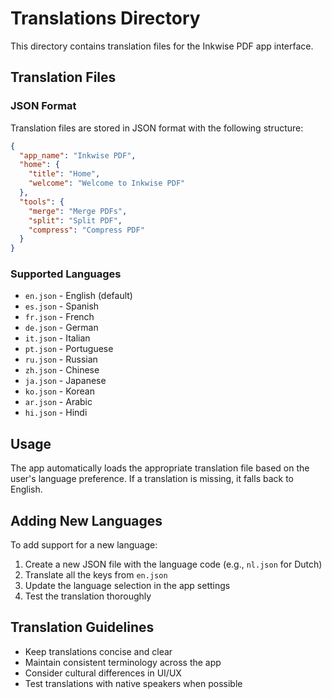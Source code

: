 # Translations Directory

This directory contains translation files for the Inkwise PDF app interface.

## Translation Files

### JSON Format
Translation files are stored in JSON format with the following structure:

```json
{
  "app_name": "Inkwise PDF",
  "home": {
    "title": "Home",
    "welcome": "Welcome to Inkwise PDF"
  },
  "tools": {
    "merge": "Merge PDFs",
    "split": "Split PDF",
    "compress": "Compress PDF"
  }
}
```

### Supported Languages
- `en.json` - English (default)
- `es.json` - Spanish
- `fr.json` - French
- `de.json` - German
- `it.json` - Italian
- `pt.json` - Portuguese
- `ru.json` - Russian
- `zh.json` - Chinese
- `ja.json` - Japanese
- `ko.json` - Korean
- `ar.json` - Arabic
- `hi.json` - Hindi

## Usage

The app automatically loads the appropriate translation file based on the user's language preference. If a translation is missing, it falls back to English.

## Adding New Languages

To add support for a new language:

1. Create a new JSON file with the language code (e.g., `nl.json` for Dutch)
2. Translate all the keys from `en.json`
3. Update the language selection in the app settings
4. Test the translation thoroughly

## Translation Guidelines

- Keep translations concise and clear
- Maintain consistent terminology across the app
- Consider cultural differences in UI/UX
- Test translations with native speakers when possible